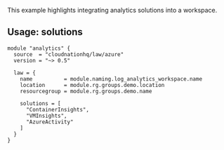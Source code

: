 This example highlights integrating analytics solutions into a workspace.

## Usage: solutions

```hcl
module "analytics" {
  source  = "cloudnationhq/law/azure"
  version = "~> 0.5"

  law = {
    name          = module.naming.log_analytics_workspace.name
    location      = module.rg.groups.demo.location
    resourcegroup = module.rg.groups.demo.name

    solutions = [
      "ContainerInsights",
      "VMInsights",
      "AzureActivity"
    ]
  }
}
```
